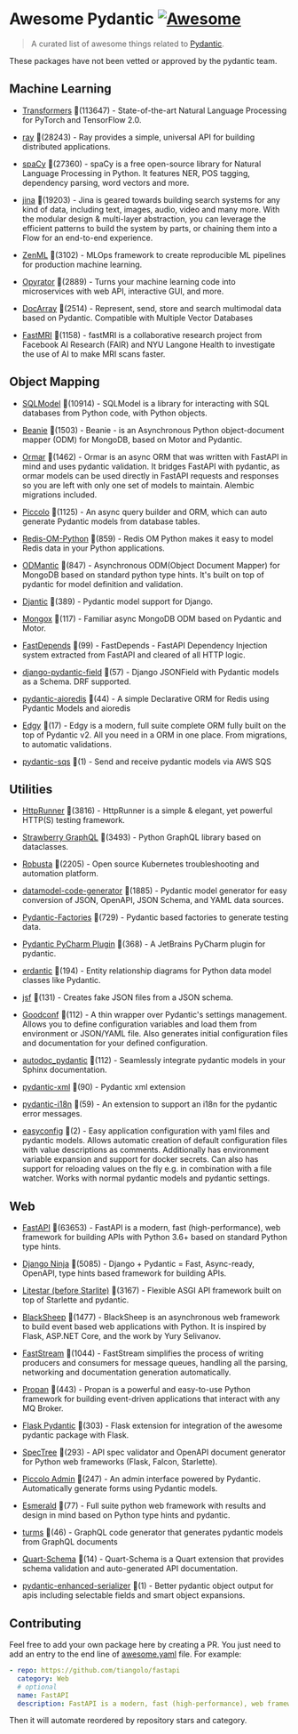 # Awesome Pydantic [![Awesome](https://awesome.re/badge-flat.svg)](https://github.com/sindresorhus/awesome)

> A curated list of awesome things related to [Pydantic](https://pydantic-docs.helpmanual.io/).

These packages have not been vetted or approved by the pydantic team.


## Machine Learning
  
- [Transformers](https://github.com/huggingface/transformers) 🌟(113647) - State-of-the-art Natural Language Processing for PyTorch and TensorFlow 2.0.
  
- [ray](https://github.com/ray-project/ray) 🌟(28243) - Ray provides a simple, universal API for building distributed applications.
  
- [spaCy](https://github.com/explosion/spaCy) 🌟(27360) - spaCy is a free open-source library for Natural Language Processing in Python. It features NER, POS tagging, dependency parsing, word vectors and more.
  
- [jina](https://github.com/jina-ai/jina) 🌟(19203) - Jina is geared towards building search systems for any kind of data, including text, images, audio, video and many more. With the modular design & multi-layer abstraction, you can leverage the efficient patterns to build the system by parts, or chaining them into a Flow for an end-to-end experience.
  
- [ZenML](https://github.com/zenml-io/zenml) 🌟(3102) - MLOps framework to create reproducible ML pipelines for production machine learning.
  
- [Opyrator](https://github.com/ml-tooling/opyrator) 🌟(2889) - Turns your machine learning code into microservices with web API, interactive GUI, and more.
  
- [DocArray](https://github.com/docarray/docarray) 🌟(2514) - Represent, send, store and search multimodal data based on Pydantic. Compatible with Multiple Vector Databases
  
- [FastMRI](https://github.com/facebookresearch/fastMRI) 🌟(1158) - fastMRI is a collaborative research project from Facebook AI Research (FAIR) and NYU Langone Health to investigate the use of AI to make MRI scans faster.
  

## Object Mapping
  
- [SQLModel](https://github.com/tiangolo/sqlmodel) 🌟(10914) - SQLModel is a library for interacting with SQL databases from Python code, with Python objects.
  
- [Beanie](https://github.com/roman-right/beanie) 🌟(1503) - Beanie - is an Asynchronous Python object-document mapper (ODM) for MongoDB, based on Motor and Pydantic.
  
- [Ormar](https://github.com/collerek/ormar) 🌟(1462) - Ormar is an async ORM that was written with FastAPI in mind and uses pydantic validation. It bridges FastAPI with pydantic, as ormar models can be used directly in FastAPI requests and responses so you are left with only one set of models to maintain. Alembic migrations included.
  
- [Piccolo](https://github.com/piccolo-orm/piccolo) 🌟(1125) - An async query builder and ORM, which can auto generate Pydantic models from database tables.
  
- [Redis-OM-Python](https://github.com/redis/redis-om-python) 🌟(859) - Redis OM Python makes it easy to model Redis data in your Python applications.
  
- [ODMantic](https://github.com/art049/odmantic) 🌟(847) - Asynchronous ODM(Object Document Mapper) for MongoDB based on standard python type hints. It's built on top of pydantic for model definition and validation.
  
- [Djantic](https://github.com/jordaneremieff/djantic) 🌟(389) - Pydantic model support for Django.
  
- [Mongox](https://github.com/aminalaee/mongox) 🌟(117) - Familiar async MongoDB ODM based on Pydantic and Motor.
  
- [FastDepends](https://github.com/Lancetnik/FastDepends) 🌟(99) - FastDepends - FastAPI Dependency Injection system extracted from FastAPI and cleared of all HTTP logic.
  
- [django-pydantic-field](https://github.com/surenkov/django-pydantic-field) 🌟(57) - Django JSONField with Pydantic models as a Schema. DRF supported.
  
- [pydantic-aioredis](https://github.com/andrewthetechie/pydantic-aioredis) 🌟(44) - A simple Declarative ORM for Redis using Pydantic Models and aioredis
  
- [Edgy](https://github.com/tarsil/edgy) 🌟(17) - Edgy is a modern, full suite complete ORM fully built on the top of Pydantic v2. All you need in a ORM in one place. From migrations, to automatic validations.
  
- [pydantic-sqs](https://github.com/andrewthetechie/pydantic-sqs) 🌟(1) - Send and receive pydantic models via AWS SQS
  

## Utilities
  
- [HttpRunner](https://github.com/httprunner/httprunner) 🌟(3816) - HttpRunner is a simple & elegant, yet powerful HTTP(S) testing framework.
  
- [Strawberry GraphQL](https://github.com/strawberry-graphql/strawberry) 🌟(3493) - Python GraphQL library based on dataclasses.
  
- [Robusta](https://github.com/robusta-dev/robusta) 🌟(2205) - Open source Kubernetes troubleshooting and automation platform.
  
- [datamodel-code-generator](https://github.com/koxudaxi/datamodel-code-generator) 🌟(1885) - Pydantic model generator for easy conversion of JSON, OpenAPI, JSON Schema, and YAML data sources.
  
- [Pydantic-Factories](https://github.com/Goldziher/pydantic-factories) 🌟(729) - Pydantic based factories to generate testing data.
  
- [Pydantic PyCharm Plugin](https://github.com/koxudaxi/pydantic-pycharm-plugin) 🌟(368) - A JetBrains PyCharm plugin for pydantic.
  
- [erdantic](https://github.com/drivendataorg/erdantic) 🌟(194) - Entity relationship diagrams for Python data model classes like Pydantic.
  
- [jsf](https://github.com/ghandic/jsf) 🌟(131) - Creates fake JSON files from a JSON schema.
  
- [Goodconf](https://github.com/lincolnloop/goodconf) 🌟(112) - A thin wrapper over Pydantic's settings management. Allows you to define configuration variables and load them from environment or JSON/YAML file. Also generates initial configuration files and documentation for your defined configuration.
  
- [autodoc_pydantic](https://github.com/mansenfranzen/autodoc_pydantic) 🌟(112) - Seamlessly integrate pydantic models in your Sphinx documentation.
  
- [pydantic-xml](https://github.com/dapper91/pydantic-xml) 🌟(90) - Pydantic xml extension
  
- [pydantic-i18n](https://github.com/boardpack/pydantic-i18n) 🌟(59) - An extension to support an i18n for the pydantic error messages.
  
- [easyconfig](https://github.com/spacemanspiff2007/easyconfig) 🌟(2) - Easy application configuration with yaml files and pydantic models. Allows automatic creation of default configuration files with value descriptions as comments. Additionally has environment variable expansion and support for docker secrets. Can also has support for reloading values on the fly e.g. in combination with a file watcher. Works with normal pydantic models and pydantic settings.
  

## Web
  
- [FastAPI](https://github.com/tiangolo/fastapi) 🌟(63653) - FastAPI is a modern, fast (high-performance), web framework for building APIs with Python 3.6+ based on standard Python type hints.
  
- [Django Ninja](https://github.com/vitalik/django-ninja) 🌟(5085) - Django + Pydantic = Fast, Async-ready, OpenAPI, type hints based framework for building APIs.
  
- [Litestar (before Starlite)](https://github.com/litestar-org/litestar) 🌟(3167) - Flexible ASGI API framework built on top of Starlette and pydantic.
  
- [BlackSheep](https://github.com/Neoteroi/BlackSheep) 🌟(1477) - BlackSheep is an asynchronous web framework to build event based web applications with Python. It is inspired by Flask, ASP.NET Core, and the work by Yury Selivanov.
  
- [FastStream](https://github.com/airtai/faststream) 🌟(1044) - FastStream simplifies the process of writing producers and consumers for message queues, handling all the parsing, networking and documentation generation automatically.
  
- [Propan](https://github.com/Lancetnik/Propan) 🌟(443) - Propan is a powerful and easy-to-use Python framework for building event-driven applications that interact with any MQ Broker.
  
- [Flask Pydantic](https://github.com/bauerji/flask_pydantic) 🌟(303) - Flask extension for integration of the awesome pydantic package with Flask.
  
- [SpecTree](https://github.com/0b01001001/spectree) 🌟(293) - API spec validator and OpenAPI document generator for Python web frameworks (Flask, Falcon, Starlette).
  
- [Piccolo Admin](https://github.com/piccolo-orm/piccolo_admin) 🌟(247) - An admin interface powered by Pydantic. Automatically generate forms using Pydantic models.
  
- [Esmerald](https://github.com/dymmond/esmerald) 🌟(77) - Full suite python web framework with results and design in mind based on Python type hints and pydantic.
  
- [turms](https://github.com/jhnnsrs/turms) 🌟(46) - GraphQL code generator that generates pydantic models from GraphQL documents
  
- [Quart-Schema](https://gitlab.com/pgjones/quart-schema) 🌟(14) - Quart-Schema is a Quart extension that provides schema validation and auto-generated API documentation.
  
- [pydantic-enhanced-serializer](https://github.com/adamsussman/pydantic-enhanced-serializer) 🌟(1) - Better pydantic object output for apis including selectable fields and smart object expansions.
  


## Contributing

Feel free to add your own package here by creating a PR. You just need to add an entry to the end line of [awesome.yaml](./awesome.yaml) file.
For example:

```yaml
- repo: https://github.com/tiangolo/fastapi
  category: Web
  # optional
  name: FastAPI
  description: FastAPI is a modern, fast (high-performance), web framework for building APIs with Python 3.6+ based on standard Python type hints.
```

Then it will automate reordered by repository stars and category.